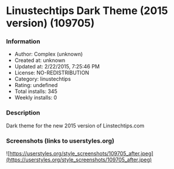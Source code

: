 # Linustechtips Dark Theme (2015 version) (109705)

### Information
- Author: Complex (unknown)
- Created at: unknown
- Updated at: 2/22/2015, 7:25:46 PM
- License: NO-REDISTRIBUTION
- Category: linustechtips
- Rating: undefined
- Total installs: 345
- Weekly installs: 0


### Description
Dark theme for the new 2015 version of Linstechtips.com


### Screenshots (links to userstyles.org)
![https://userstyles.org/style_screenshots/109705_after.jpeg](https://userstyles.org/style_screenshots/109705_after.jpeg)


